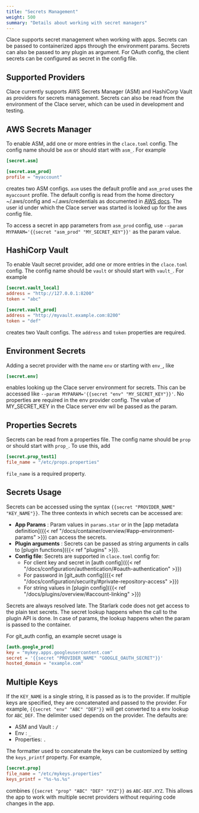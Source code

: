 ```yaml
---
title: "Secrets Management"
weight: 500
summary: "Details about working with secret managers"
---
```


Clace supports secret management when working with apps. Secrets can be passed to containerized apps through the environment params. Secrets can also be passed to any plugin as argument. For OAuth config, the client secrets can be configured as secret in the config file.

## Supported Providers

Clace currently supports AWS Secrets Manager (ASM) and HashiCorp Vault as providers for secrets management. Secrets can also be read from the environment of the Clace server, which can be used in development and testing.

## AWS Secrets Manager

To enable ASM, add one or more entries in the `clace.toml` config. The config name should be `asm` or should start with `asm_`. For example

```toml {filename="clace.toml"}
[secret.asm]

[secret.asm_prod]
profile = "myaccount"

```

creates two ASM configs. `asm` uses the default profile and `asm_prod` uses the `myaccount` profile. The default config is read from the home directory ~/.aws/config and ~/.aws/credentials as documented in [AWS docs](https://docs.aws.amazon.com/sdkref/latest/guide/file-location.html). The user id under which the Clace server was started is looked up for the aws config file.

To access a secret in app parameters from `asm_prod` config, use `--param MYPARAM='{{secret "asm_prod" "MY_SECRET_KEY"}}'` as the param value.

## HashiCorp Vault

To enable Vault secret provider, add one or more entries in the `clace.toml` config. The config name should be `vault` or should start with `vault_`. For example

```toml {filename="clace.toml"}
[secret.vault_local]
address = "http://127.0.0.1:8200"
token = "abc"

[secret.vault_prod]
address = "http://myvault.example.com:8200"
token = "def"
```

creates two Vault configs. The `address` and `token` properties are required.

## Environment Secrets

Adding a secret provider with the name `env` or starting with `env_`, like

```toml {filename="clace.toml"}
[secret.env]
```

enables looking up the Clace server environment for secrets. This can be accessed like `--param MYPARAM='{{secret "env" "MY_SECRET_KEY"}}'`. No properties are required in the env provider config. The value of MY_SECRET_KEY in the Clace server env wil be passed as the param.

## Properties Secrets

Secrets can be read from a properties file. The config name should be `prop` or should start with `prop_`. To use this, add

```toml {filename="clace.toml"}
[secret.prop_test1]
file_name = "/etc/props.properties"
```

`file_name` is a required property.

## Secrets Usage

Secrets can be accessed using the syntax `{{secret "PROVIDER_NAME" "KEY_NAME"}}`. The three contexts in which secrets can be accessed are:

- **App Params** : Param values in `params.star` or in the [app metadata definition]({{< ref "/docs/container/overview/#app-environment-params" >}}) can access the secrets.
- **Plugin arguments** : Secrets can be passed as string arguments in calls to [plugin functions]({{< ref "plugins" >}}).
- **Config file**: Secrets are supported in `clace.toml` config for:
  - For client key and secret in [auth config]({{< ref "/docs/configuration/authentication/#oauth-authentication" >}})
  - For password in [git_auth config]({{< ref "/docs/configuration/security/#private-repository-access" >}})
  - For string values in [plugin config]({{< ref "/docs/plugins/overview/#account-linking" >}})

Secrets are always resolved late. The Starlark code does not get access to the plain text secrets. The secret lookup happens when the call to the plugin API is done. In case of params, the lookup happens when the param is passed to the container.

For git_auth config, an example secret usage is

```toml {filename="clace.toml"}
[auth.google_prod]
key = "mykey.apps.googleusercontent.com"
secret = '{{secret "PROVIDER_NAME" "GOOGLE_OAUTH_SECRET"}}'
hosted_domain = "example.com"
```

## Multiple Keys

If the `KEY_NAME` is a single string, it is passed as is to the provider. If multiple keys are specified, they are concatenated and passed to the provider. For example, `{{secret "env" "ABC" "DEF"}}` will get converted to a env lookup for `ABC_DEF`. The delimiter used depends on the provider. The defaults are:

- ASM and Vault : `/`
- Env : `_`
- Properties: `.`

The formatter used to concatenate the keys can be customized by setting the `keys_printf` property. For example,

```toml {filename="clace.toml"}
[secret.prop]
file_name = "/etc/mykeys.properties"
keys_printf = "%s-%s.%s"
```

combines `{{secret "prop" "ABC" "DEF" "XYZ"}}` as `ABC-DEF.XYZ`. This allows the app to work with multiple secret providers without requiring code changes in the app.
